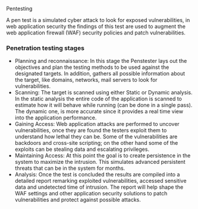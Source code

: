 Pentesting

A pen test is a simulated cyber attack to look for exposed vulnerabilities, in web application security the findings of this test are used to augment the web application firewall (WAF) security policies and patch vulnerabilities.

### Penetration testing stages
* Planning and reconnaissance: In this stage the Penstester lays out the objectives and plan the testing methods to be used against the designated targets. In addition, gathers all possible information about the target, like domains, networks, mail servers to look for vulnerabilities.
* Scanning: The target is scanned using either Static or Dynamic analysis. In the static analysis the entire code of the application is scanned to estimate how it will behave while running (can be done in a single pass). The dynamic one, is more accurate since it provides a real time view into the application performance.
* Gaining Access: Web application attacks are performed to uncover vulnerabilities, once they are found the testers exploit them to understand how lethal they can be. Some of the vulnerabilities are backdoors and cross-site scripting; on the other hand some of the exploits can be stealing data and escalating privileges.
* Maintaining Access: At this point the goal is to create persistence in the system to maximize the intrusion. This simulates advanced persistent threats that can be in the system for months.
* Analysis: Once the test is concluded the results are compiled into a detailed report remarking exploited vulnerabilities, accessed sensitive data and undetected time of intrusion.  The report will help shape the WAF settings and other application security solutions to patch vulnerabilities and protect against possible attacks.
